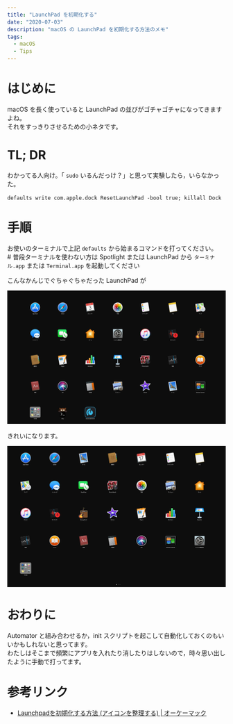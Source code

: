 ```yaml
---
title: "LaunchPad を初期化する"
date: "2020-07-03"
description: "macOS の LaunchPad を初期化する方法のメモ"
tags:
  - macOS
  - Tips
---
```


# はじめに

macOS を長く使っていると LaunchPad の並びがゴチャゴチャになってきますよね。  
それをすっきりさせるための小ネタです。

# TL; DR

わかってる人向け。「 `sudo` いるんだっけ？」と思って実験したら，いらなかった。

```
defaults write com.apple.dock ResetLaunchPad -bool true; killall Dock
```

# 手順

お使いのターミナルで上記 `defaults` から始まるコマンドを打ってください。  
\# 普段ターミナルを使わない方は Spotlight または LaunchPad から `ターミナル.app` または `Terminal.app` を起動してください

こんなかんじでぐちゃぐちゃだった LaunchPad が

![画像1](./img_0.png)

きれいになります。

![画像2](./img_1.png)

# おわりに

Automator と組み合わせるか，init スクリプトを起こして自動化しておくのもいいかもしれないと思ってます。  
わたしはそこまで頻繁にアプリを入れたり消したりはしないので，時々思い出したように手動で打ってます。

# 参考リンク

* [Launchpadを初期化する方法 (アイコンを整理する) | オーケーマック](http://okaymac.com/2015/10/05/launchpad-initialize/)

